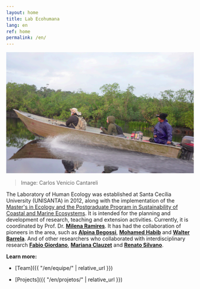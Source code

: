 ```yaml
---
layout: home
title: Lab Ecohumana
lang: en
ref: home
permalink: /en/
---
```


![Image: Carlos Venicio Cantareli](/assets/images/lancha.png)

> Image: Carlos Venicio Cantareli

The Laboratory of Human Ecology was established at Santa Cecília University (UNISANTA) in 2012, along with the implementation of the [Master's in Ecology and the Postgraduate Program in Sustainability of Coastal and Marine Ecosystems](https://stricto.unisanta.br/mestrado/Ecologia/). It is intended for the planning and development of research, teaching and extension activities. Currently, it is coordinated by Prof. Dr. [**Milena Ramires**](http://lattes.cnpq.br/0979037701910902). It has had the collaboration of pioneers in the area, such as [**Alpina Begossi**](http://lattes.cnpq.br/4504391027763184), [**Mohamed Habib**](http://lattes.cnpq.br/2855755732816967) and [**Walter Barrela**](http://lattes.cnpq.br/6054071192303500). And of other researchers who collaborated with interdisciplinary research [**Fabio Giordano**](http://lattes.cnpq.br/6505262412076987), [**Mariana Clauzet**](http://lattes.cnpq.br/3795122699393224) and [**Renato Silvano**](http://lattes.cnpq.br/8546785979905053).

**Learn more:**

- [Team]({{ "/en/equipe/" | relative_url }})

- [Projects]({{ "/en/projetos/" | relative_url }})

<!--
- [Publications]({{ "/en/producoes/" | relative_url }})
-->